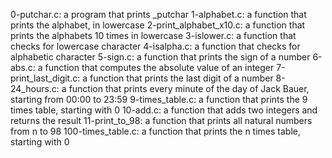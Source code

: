 0-putchar.c: a program that prints _putchar
1-alphabet.c: a function that prints the alphabet, in lowercase
2-print_alphabet_x10.c: a function that prints the alphabets 10 times in lowercase
3-islower.c: a function that checks for lowercase character
4-isalpha.c: a function that checks for alphabetic character
5-sign.c: a function that prints the sign of a number
6-abs.c: a function that computes the absolute value of an integer
7-print_last_digit.c: a function that prints the last digit of a number
8-24_hours.c: a function that prints every minute of the day of Jack Bauer, starting from 00:00 to 23:59
9-times_table.c: a function that prints the 9 times table, starting with 0
10-add.c: a function that adds two integers and returns the result
11-print_to_98: a function that prints all natural numbers from n to 98
100-times_table.c: a function that prints the n times table, starting with 0
